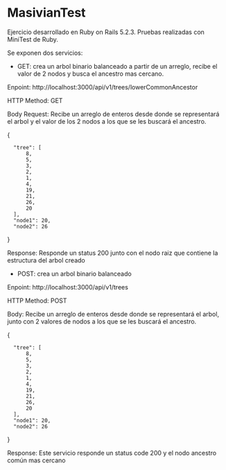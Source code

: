 # MasivianTest
Ejercicio desarrollado en Ruby on Rails 5.2.3.
Pruebas realizadas con MiniTest de Ruby.

Se exponen dos servicios:
  - GET: crea un arbol binario balanceado a partir de un arreglo, recibe el valor de 2 nodos y busca el ancestro mas cercano.

  Enpoint: http://localhost:3000/api/v1/trees/lowerCommonAncestor
  
  HTTP Method: GET
  
  Body Request: Recibe un arreglo de enteros desde donde se representará el arbol y el valor de los 2 nodos a los que se les buscará el ancestro.
  
  {  
  
      "tree": [ 
          8,
          5,          
          3,
          2,
          1,
          4,
          19,
          21,
          26,
          20
      ],
      "node1": 20,
      "node2": 26
  }
  
  Response: Responde un status 200 junto con el nodo raiz que contiene la estructura del arbol creado

  - POST: crea un arbol binario balanceado

  Enpoint: http://localhost:3000/api/v1/trees
  
  HTTP Method: POST
  
  Body: Recibe un arreglo de enteros desde donde se representará el arbol, junto con 2 valores de nodos a los que se les buscará el ancestro.
  
  {
  
      "tree": [
          8,
          5,
          3,
          2,
          1,
          4,
          19,
          21,
          26,
          20
      ],
      "node1": 20,
      "node2": 26
  }
  
  Response: Este servicio responde un status code 200 y el nodo ancestro común mas cercano

